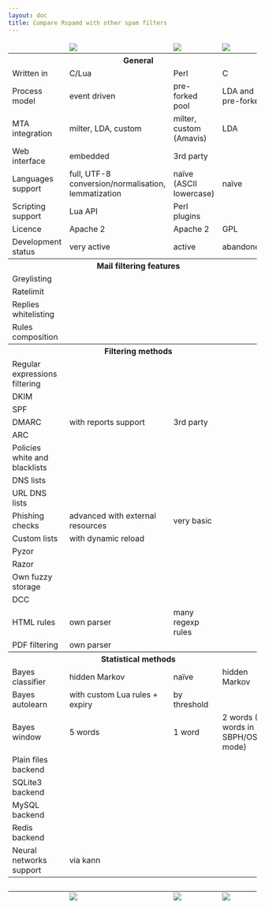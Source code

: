```yaml
---
layout: doc
title: Compare Rspamd with other spam filters
---
```


<div class="compare-table table-responsive">
  <table>
    <thead>
      <tr>
        <td class="col-3"></td>
        <td class="col-3"><img src="img/rspamd_logo_small_black_simple.jpg" class="img-fluid"></td>
        <td class="col-3"><img src="img/spamassassin_logo.jpg" class="img-fluid"></td>
        <td class="col-3"><img src="img/dspam_logo.jpg" class="img-fluid"></td>
      </tr>
    </thead>
    <tbody>
      <tr>
        <th colspan="4">
          General
        </th>
      </tr>
      <tr>
        <td>Written in</td>
        <td>C/Lua</td>
        <td>Perl</td>
        <td>C</td>
      </tr>
      <tr>
        <td>Process model</td>
        <td>event driven</td>
        <td>pre-forked pool</td>
        <td>LDA and pre-forked</td>
      </tr>
      <tr>
        <td>MTA integration</td>
        <td>milter, LDA, custom</td>
        <td>milter, custom (Amavis)</td>
        <td>LDA</td>
      </tr>
      <tr>
        <td>Web interface</td>
        <td><span class="fa-solid fa-lg fa-check icon-green"></span> embedded</td>
        <td><span class="fa-regular fa-lg fa-circle-question"></span> 3rd party</td>
        <td><span class="fa-solid fa-lg fa-check icon-green"></span></td>
      </tr>
      <tr>
        <td>Languages support</td>
        <td><span class="fa-solid fa-lg fa-check icon-green"></span> full, UTF-8 conversion/normalisation, lemmatization</td>
        <td><span class="fa-solid fa-lg fa-xmark icon-red"></span> naïve (ASCII lowercase)</td>
        <td><span class="fa-solid fa-lg fa-xmark icon-red"></span> naïve</td>
      </tr>
      <tr>
        <td>Scripting support</td>
        <td><span class="fa-solid fa-lg fa-check icon-green"></span> Lua API</td>
        <td><span class="fa-solid fa-lg fa-check icon-green"></span> Perl plugins</td>
        <td><span class="fa-solid fa-lg fa-xmark icon-red"></span></td>
      </tr>
      <tr>
        <td>Licence</td>
        <td>Apache 2</td>
        <td>Apache 2</td>
        <td>GPL</td>
      </tr>
      <tr>
        <td>Development status</td>
        <td><span class="fa-solid fa-lg fa-check icon-green"></span> very active</td>
        <td><span class="fa-solid fa-lg fa-check icon-green"></span> active</td>
        <td><span class="fa-solid fa-lg fa-xmark icon-red"></span> abandoned</td>
      </tr>
      <tr>
        <th colspan="4">
          Mail filtering features
        </th>
      </tr>
      <tr>
        <td>Greylisting</td>
        <td><span class="fa-solid fa-lg fa-check icon-green"></span></td>
        <td><span class="fa-solid fa-lg fa-xmark icon-red"></span></td>
        <td><span class="fa-solid fa-lg fa-xmark icon-red"></span></td>
      </tr>
      <tr>
        <td>Ratelimit</td>
        <td><span class="fa-solid fa-lg fa-check icon-green"></span></td>
        <td><span class="fa-solid fa-lg fa-xmark icon-red"></span></td>
        <td><span class="fa-solid fa-lg fa-xmark icon-red"></span></td>
      </tr>
      <tr>
        <td>Replies whitelisting</td>
        <td><span class="fa-solid fa-lg fa-check icon-green"></span></td>
        <td><span class="fa-solid fa-lg fa-xmark icon-red"></span></td>
        <td><span class="fa-solid fa-lg fa-xmark icon-red"></span></td>
      </tr>
      <tr>
        <td>Rules composition</td>
        <td><span class="fa-solid fa-lg fa-check icon-green"></span></td>
        <td><span class="fa-solid fa-lg fa-check icon-green"></span></td>
        <td><span class="fa-solid fa-lg fa-xmark icon-red"></span></td>
      </tr>
      <tr>
        <th colspan="4">
          Filtering methods
        </th>
      </tr>
      <tr>
        <td>Regular expressions filtering</td>
        <td><span class="fa-solid fa-lg fa-check icon-green"></span></td>
        <td><span class="fa-solid fa-lg fa-check icon-green"></span></td>
        <td><span class="fa-solid fa-lg fa-xmark icon-red"></span></td>
      </tr>
      <tr>
        <td>DKIM</td>
        <td><span class="fa-solid fa-lg fa-check icon-green"></span></td>
        <td><span class="fa-solid fa-lg fa-check icon-green"></span></td>
        <td><span class="fa-solid fa-lg fa-xmark icon-red"></span></td>
      </tr>
      <tr>
        <td>SPF</td>
        <td><span class="fa-solid fa-lg fa-check icon-green"></span></td>
        <td><span class="fa-solid fa-lg fa-check icon-green"></span></td>
        <td><span class="fa-solid fa-lg fa-xmark icon-red"></span></td>
      </tr>
      <tr>
        <td>DMARC</td>
        <td><span class="fa-solid fa-lg fa-check icon-green"></span> with reports support</td>
        <td><span class="fa-regular fa-lg fa-circle-question"></span> 3rd party</td>
        <td><span class="fa-solid fa-lg fa-xmark icon-red"></span></td>
      </tr>
      <tr>
        <td>ARC</td>
        <td><span class="fa-solid fa-lg fa-check icon-green"></span></td>
        <td><span class="fa-regular fa-lg fa-circle-question"></span></td>
        <td><span class="fa-solid fa-lg fa-xmark icon-red"></span></td>
      </tr>
      <tr>
        <td>Policies white and blacklists</td>
        <td><span class="fa-solid fa-lg fa-check icon-green"></span></td>
        <td><span class="fa-solid fa-lg fa-check icon-green"></span></td>
        <td><span class="fa-solid fa-lg fa-xmark icon-red"></span></td>
      </tr>
      <tr>
        <td>DNS lists</td>
        <td><span class="fa-solid fa-lg fa-check icon-green"></span></td>
        <td><span class="fa-solid fa-lg fa-check icon-green"></span></td>
        <td><span class="fa-solid fa-lg fa-xmark icon-red"></span></td>
      </tr>
      <tr>
        <td>URL DNS lists</td>
        <td><span class="fa-solid fa-lg fa-check icon-green"></span></td>
        <td><span class="fa-solid fa-lg fa-check icon-green"></span></td>
        <td><span class="fa-solid fa-lg fa-xmark icon-red"></span></td>
      </tr>
      <tr>
        <td>Phishing checks</td>
        <td><span class="fa-solid fa-lg fa-check icon-green"></span> advanced with external resources</td>
        <td><span class="fa-solid fa-lg fa-check icon-green"></span> very basic</td>
        <td><span class="fa-solid fa-lg fa-xmark icon-red"></span></td>
      </tr>
      <tr>
        <td>Custom lists</td>
        <td><span class="fa-solid fa-lg fa-check icon-green"></span> with dynamic reload</td>
        <td><span class="fa-solid fa-lg fa-check icon-green"></span></td>
        <td><span class="fa-solid fa-lg fa-xmark icon-red"></span></td>
      </tr>
      <tr>
        <td>Pyzor</td>
        <td><span class="fa-solid fa-lg fa-xmark icon-red"></span></td>
        <td><span class="fa-solid fa-lg fa-check icon-green"></span></td>
        <td><span class="fa-solid fa-lg fa-xmark icon-red"></span></td>
      </tr>
      <tr>
        <td>Razor</td>
        <td><span class="fa-solid fa-lg fa-check icon-green"></span></td>
        <td><span class="fa-solid fa-lg fa-check icon-green"></span></td>
        <td><span class="fa-solid fa-lg fa-xmark icon-red"></span></td>
      </tr>
      <tr>
        <td>Own fuzzy storage</td>
        <td><span class="fa-solid fa-lg fa-check icon-green"></span></td>
        <td><span class="fa-solid fa-lg fa-xmark icon-red"></span></td>
        <td><span class="fa-solid fa-lg fa-xmark icon-red"></span></td>
      </tr>
      <tr>
        <td>DCC</td>
        <td><span class="fa-solid fa-lg fa-check icon-green"></span></td>
        <td><span class="fa-solid fa-lg fa-check icon-green"></span></td>
        <td><span class="fa-solid fa-lg fa-xmark icon-red"></span></td>
      </tr>
      <tr>
        <td>HTML rules</td>
        <td><span class="fa-solid fa-lg fa-check icon-green"></span> own parser</td>
        <td><span class="fa-solid fa-lg fa-check icon-green"></span> many regexp rules</td>
        <td><span class="fa-solid fa-lg fa-xmark icon-red"></span></td>
      </tr>
      <tr>
        <td>PDF filtering</td>
        <td><span class="fa-solid fa-lg fa-check icon-green"></span> own parser</td>
        <td><span class="fa-solid fa-lg fa-check icon-green"></span></td>
        <td><span class="fa-solid fa-lg fa-xmark icon-red"></span></td>
      </tr>
      <tr>
        <th colspan="4">
          Statistical methods
        </th>
      </tr>
      <tr>
        <td>Bayes classifier</td>
        <td><span class="fa-solid fa-lg fa-check icon-green"></span> hidden Markov</td>
        <td><span class="fa-solid fa-lg fa-check icon-green"></span> naïve</td>
        <td><span class="fa-solid fa-lg fa-check icon-green"></span> hidden Markov</td>
      </tr>
      <tr>
        <td>Bayes autolearn</td>
        <td><span class="fa-solid fa-lg fa-check icon-green"></span> with custom Lua rules + expiry</td>
        <td><span class="fa-solid fa-lg fa-check icon-green"></span> by threshold</td>
        <td><span class="fa-solid fa-lg fa-xmark icon-red"></span></td>
      </tr>
      <tr>
        <td>Bayes window</td>
        <td>5 words</td>
        <td>1 word</td>
        <td>2 words (5 words in SBPH/OSB mode)</td>
      </tr>
      <tr>
        <td>Plain files backend</td>
        <td><span class="fa-solid fa-lg fa-check icon-green"></span></td>
        <td><span class="fa-solid fa-lg fa-check icon-green"></span></td>
        <td><span class="fa-solid fa-lg fa-check icon-green"></span></td>
      </tr>
      <tr>
        <td>SQLite3 backend</td>
        <td><span class="fa-solid fa-lg fa-check icon-green"></span></td>
        <td><span class="fa-solid fa-lg fa-check icon-green"></span></td>
        <td><span class="fa-solid fa-lg fa-check icon-green"></span></td>
      </tr>
      <tr>
        <td>MySQL backend</td>
        <td><span class="fa-solid fa-lg fa-xmark icon-red"></span></td>
        <td><span class="fa-solid fa-lg fa-check icon-green"></span></td>
        <td><span class="fa-solid fa-lg fa-check icon-green"></span></td>
      </tr>
      <tr>
        <td>Redis backend</td>
        <td><span class="fa-solid fa-lg fa-check icon-green"></span></td>
        <td><span class="fa-solid fa-lg fa-check icon-green"></span></td>
        <td><span class="fa-solid fa-lg fa-xmark icon-red"></span></td>
      </tr>
      <tr>
        <td>Neural networks support</td>
        <td><span class="fa-solid fa-lg fa-check icon-green"></span> via kann</td>
        <td><span class="fa-solid fa-lg fa-xmark icon-red"></span></td>
        <td><span class="fa-solid fa-lg fa-xmark icon-red"></span></td>
      </tr>
      <tr>
        <th colspan="4">&nbsp;
        </th>
      </tr>
    </tbody>
    <thead>
      <tr>
        <td></td>
        <td><img src="img/rspamd_logo_small_black_simple.jpg" class="img-fluid"></td>
        <td><img src="img/spamassassin_logo.jpg" class="img-fluid"></td>
        <td><img src="img/dspam_logo.jpg" class="img-fluid"></td>
      </tr>
    </thead>
  </table>
</div>
